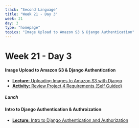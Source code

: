 ```yaml
---
track: "Second Language"
title: "Week 21 - Day 3"
week: 21
day: 3
type: "homepage"
topics: "Image Upload to Amazon S3 & Django Authentication"
---
```



# Week 21 - Day 3

#### Image Upload to Amazon S3 & Django Authentication


- [**Lecture:** Uploading Images to Amazon S3 with Django](/second-language/week-21/day-3/lecture-materials/uploading-images-to-amazon-s3/)
- [**Activity:** Review Project 4 Requirements (Self Guided)](/unit-projects/unit-four-project-requirements)

##### Lunch

#### Intro to Django Authentication & Authroization
- [**Lecture:** Intro to Django Authentication and Authorization](/second-language/week-21/day-3/lecture-materials/intro-to-django-authentication-and-authorization)



